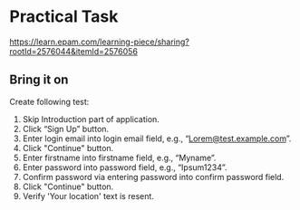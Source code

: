 # Practical Task

https://learn.epam.com/learning-piece/sharing?rootId=2576044&itemId=2576056

## Bring it on

Create following test:

1. Skip Introduction part of application.
2. Click “Sign Up” button.
3. Enter login email into login email field, e.g., “Lorem@test.example.com”.
4. Click "Continue" button.
5. Enter firstname into firstname field, e.g., “Myname”.
6. Enter password into password field, e.g., “Ipsum1234”.
7. Confirm password via entering password into confirm password field.
8. Click "Continue" button.
9. Verify 'Your location' text is resent.
